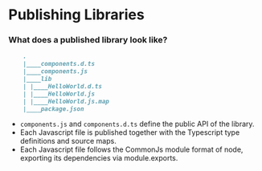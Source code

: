 # Publishing Libraries


### What does a published library look like?
```markdown
    .
    |____components.d.ts
    |____components.js
    |____lib
    | |____HelloWorld.d.ts
    | |____HelloWorld.js
    | |____HelloWorld.js.map
    |____package.json
```
* `components.js` and `components.d.ts` define the public API of the library.
* Each Javascript file is published together with the Typescript type definitions and source maps.  
* Each Javascript file follows the CommonJs module format of node, exporting its dependencies via module.exports. 
